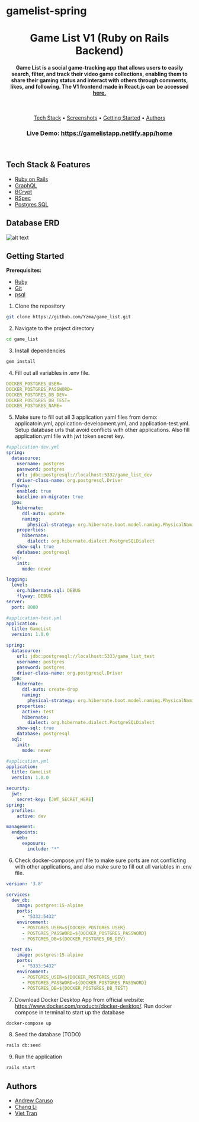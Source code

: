 # gamelist-spring

<h1 align="center">
  Game List V1 (Ruby on Rails Backend)
  <br>
</h1>

<h4 align="center">Game List is a social game-tracking app that allows users to easily search, filter, and track their video game collections, enabling them to share their gaming status and interact with others through comments, likes, and following. The V1 frontend made in React.js can be accessed <a href="https://github.com/Yzma/game_list_client">here.</a></h4>
<br>

<p align="center">
  <a href="#tech-stack">Tech Stack</a> •
  <a href="#screenshots">Screenshots</a> •
  <a href="#how-to-use">Getting Started</a> •
  <a href="#authors">Authors</a>
</p>

<h3 align="center">Live Demo: <a href="https://gamelistapp.netlify.app/home/">https://gamelistapp.netlify.app/home</a></h3>
<br>

## Tech Stack & Features

- [Ruby on Rails](https://rubyonrails.org/)
- [GraphQL](https://graphql.org/)
- [BCrypt](https://github.com/bcrypt-ruby/bcrypt-ruby)
- [RSpec](https://rspec.info/)
- [Postgres SQL](https://www.postgresql.org/)

## Database ERD

![alt text](http://url/to/img.png)

## Getting Started

**Prerequisites:**

- [Ruby](https://www.ruby-lang.org/en/)
- [Git](https://git-scm.com)
- [psql](https://www.postgresql.org/docs/current/app-psql.html)

1. Clone the repository

```sh
git clone https://github.com/Yzma/game_list.git
```

2. Navigate to the project directory

```sh
cd game_list
```

3. Install dependencies

```sh
gem install
```

4. Fill out all variables in .env file.

```yaml
DOCKER_POSTGRES_USER=
DOCKER_POSTGRES_PASSWORD=
DOCKER_POSTGRES_DB_DEV=
DOCKER_POSTGRES_DB_TEST=
DOCKER_POSTGRES_NAME=
```

5. Make sure to fill out all 3 application yaml files from demo: applicatoin.yml, application-development.yml, and application-test.yml. Setup database urls that avoid conflicts with other applications. Also fill application.yml file with jwt token secret key.
```yaml
#application-dev.yml
spring:
  datasource:
    username: postgres
    password: postgres
    url: jdbc:postgresql://localhost:5332/game_list_dev
    driver-class-name: org.postgresql.Driver
  flyway:
    enabled: true
    baseline-on-migrate: true
  jpa:
    hibernate:
      ddl-auto: update
      naming:
        physical-strategy: org.hibernate.boot.model.naming.PhysicalNamingStrategyStandardImpl
    properties:
      hibernate:
        dialect: org.hibernate.dialect.PostgreSQLDialect
    show-sql: true
    database: postgresql
  sql:
    init:
      mode: never

logging:
  level:
    org.hibernate.sql: DEBUG
    flyway: DEBUG
server:
  port: 8080


```
```yaml
#application-test.yml
application:
  title: GameList
  version: 1.0.0

spring:
  datasource:
    url: jdbc:postgresql://localhost:5333/game_list_test
    username: postgres
    password: postgres
    driver-class-name: org.postgresql.Driver
  jpa:
    hibernate:
      ddl-auto: create-drop
      naming:
        physical-strategy: org.hibernate.boot.model.naming.PhysicalNamingStrategyStandardImpl
    properties:
      active: test
      hibernate:
        dialect: org.hibernate.dialect.PostgreSQLDialect
    show-sql: true
    database: postgresql
  sql:
    init:
      mode: never

```
```yaml
#application.yml
application:
  title: GameList
  version: 1.0.0

security:
  jwt:
    secret-key: [JWT_SECRET_HERE]
spring:
  profiles:
    active: dev

management:
  endpoints:
    web:
      exposure:
        include: "*"

```
6. Check docker-compose.yml file to make sure ports are not conflicting with other applications, and also make sure to fill out all variables in .env file.

```yaml
version: '3.8'

services:
  dev_db:
    image: postgres:15-alpine
    ports:
      - "5332:5432"
    environment:
      - POSTGRES_USER=${DOCKER_POSTGRES_USER}
      - POSTGRES_PASSWORD=${DOCKER_POSTGRES_PASSWORD}
      - POSTGRES_DB=${DOCKER_POSTGRES_DB_DEV}

  test_db:
    image: postgres:15-alpine
    ports:
      - "5333:5432"
    environment:
      - POSTGRES_USER=${DOCKER_POSTGRES_USER}
      - POSTGRES_PASSWORD=${DOCKER_POSTGRES_PASSWORD}
      - POSTGRES_DB=${DOCKER_POSTGRES_DB_TEST}
```
7. Download Docker Desktop App from official website: https://www.docker.com/products/docker-desktop/. Run docker compose in terminal to start up the database

```sh
docker-compose up
```




8. Seed the database (TODO)

```sh
rails db:seed
```

9. Run the application

```sh
rails start
```

## Authors

- <a href="https://github.com/Yzma">Andrew Caruso</a>
- <a href="https://github.com/changLiCoding">Chang Li<a>
- <a href="https://github.com/tienviet10">Viet Tran<a>
